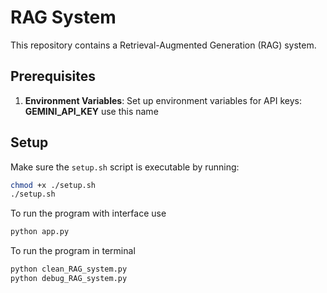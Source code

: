 # RAG System
This repository contains a Retrieval-Augmented Generation (RAG) system.

## Prerequisites

1. **Environment Variables**: Set up environment variables for API keys: **GEMINI_API_KEY** use this name

## Setup

   Make sure the `setup.sh` script is executable by running:

   ```bash
   chmod +x ./setup.sh
   ./setup.sh
  ```
  To run the program with interface use
  ```bash
  python app.py
```
  To run the program in terminal
  ```bash
  python clean_RAG_system.py
  python debug_RAG_system.py
  ```
   
